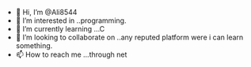 - 👋 Hi, I’m @Ali8544
- 👀 I’m interested in ..programming.
- 🌱 I’m currently learning ...C
- 💞️ I’m looking to collaborate on ..any reputed platform were i can learn something.
- 📫 How to reach me ...through net

<!---
Ali8544/Ali8544 is a ✨ special ✨ repository because its `README.md` (this file) appears on your GitHub profile.
You can click the Preview link to take a look at your changes.
--->
